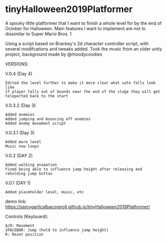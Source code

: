 # tinyHalloween2019Platformer
A spooky little platformer that I want to finish a whole level for by the end of October for Halloween. Main features I want to implement are not to dissimilar to Super Mario Bros. 1

Using a script based on Brackey's 2d character controller script, with several modifcations and tweaks added.
Took the music from an older unity project, background made by @moodycoodies

VERSIONS:

V.0.4 (Day 4)

    Edited the level further to make it more clear what safe falls look like
    If player falls out of bounds near the end of the stage they will get teleported back to the start

V.0.3.2 (Day 3)

    Added enemies
    Added jumping and bouncing off enemies
    Added enemy movement script

V.0.3.1 (Day 3)

    Added more level
    Music now loops

V.0.2 (DAY 2)

    Added walking animation
    Fixed being able to influence jump height after releasing and reholding jump button

V.0.1 (DAY 1)

    Added placeholder level, music, etc

demo link:
https://spicygarlicalbacoreroll.github.io/tinyHalloween2019Platformer/

Controls (Keyboard):

    A/D: Movement
    SPACEBAR: Jump (hold to influence jump height)
    R: Reset position
